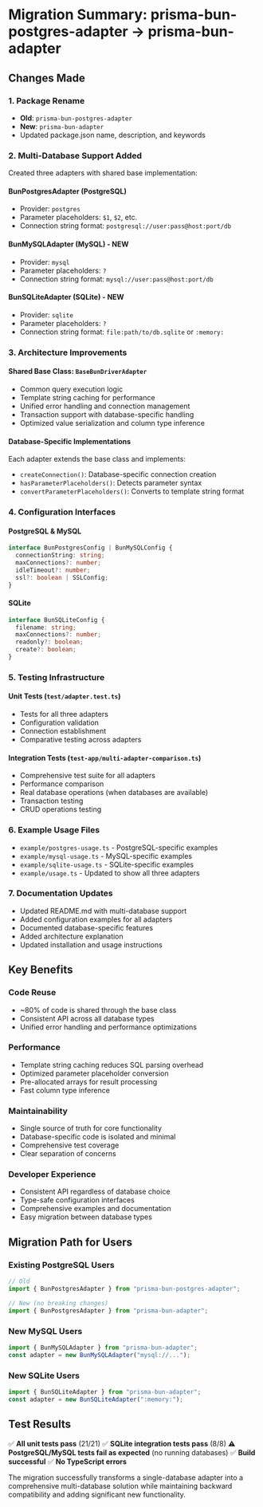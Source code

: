# Migration Summary: prisma-bun-postgres-adapter → prisma-bun-adapter

## Changes Made

### 1. Package Rename
- **Old**: `prisma-bun-postgres-adapter`
- **New**: `prisma-bun-adapter`
- Updated package.json name, description, and keywords

### 2. Multi-Database Support Added
Created three adapters with shared base implementation:

#### **BunPostgresAdapter** (PostgreSQL)
- Provider: `postgres`
- Parameter placeholders: `$1`, `$2`, etc.
- Connection string format: `postgresql://user:pass@host:port/db`

#### **BunMySQLAdapter** (MySQL) - NEW
- Provider: `mysql`
- Parameter placeholders: `?`
- Connection string format: `mysql://user:pass@host:port/db`

#### **BunSQLiteAdapter** (SQLite) - NEW
- Provider: `sqlite`
- Parameter placeholders: `?`
- Connection string format: `file:path/to/db.sqlite` or `:memory:`

### 3. Architecture Improvements

#### **Shared Base Class**: `BaseBunDriverAdapter`
- Common query execution logic
- Template string caching for performance
- Unified error handling and connection management
- Transaction support with database-specific handling
- Optimized value serialization and column type inference

#### **Database-Specific Implementations**
Each adapter extends the base class and implements:
- `createConnection()`: Database-specific connection creation
- `hasParameterPlaceholders()`: Detects parameter syntax
- `convertParameterPlaceholders()`: Converts to template string format

### 4. Configuration Interfaces

#### **PostgreSQL & MySQL**
```typescript
interface BunPostgresConfig | BunMySQLConfig {
  connectionString: string;
  maxConnections?: number;
  idleTimeout?: number;
  ssl?: boolean | SSLConfig;
}
```

#### **SQLite**
```typescript
interface BunSQLiteConfig {
  filename: string;
  maxConnections?: number;
  readonly?: boolean;
  create?: boolean;
}
```

### 5. Testing Infrastructure

#### **Unit Tests** (`test/adapter.test.ts`)
- Tests for all three adapters
- Configuration validation
- Connection establishment
- Comparative testing across adapters

#### **Integration Tests** (`test-app/multi-adapter-comparison.ts`)
- Comprehensive test suite for all adapters
- Performance comparison
- Real database operations (when databases are available)
- Transaction testing
- CRUD operations testing

### 6. Example Usage Files
- `example/postgres-usage.ts` - PostgreSQL-specific examples
- `example/mysql-usage.ts` - MySQL-specific examples  
- `example/sqlite-usage.ts` - SQLite-specific examples
- `example/usage.ts` - Updated to show all three adapters

### 7. Documentation Updates
- Updated README.md with multi-database support
- Added configuration examples for all adapters
- Documented database-specific features
- Added architecture explanation
- Updated installation and usage instructions

## Key Benefits

### **Code Reuse**
- ~80% of code is shared through the base class
- Consistent API across all database types
- Unified error handling and performance optimizations

### **Performance**
- Template string caching reduces SQL parsing overhead
- Optimized parameter placeholder conversion
- Pre-allocated arrays for result processing
- Fast column type inference

### **Maintainability**
- Single source of truth for core functionality
- Database-specific code is isolated and minimal
- Comprehensive test coverage
- Clear separation of concerns

### **Developer Experience**
- Consistent API regardless of database choice
- Type-safe configuration interfaces
- Comprehensive examples and documentation
- Easy migration between database types

## Migration Path for Users

### **Existing PostgreSQL Users**
```typescript
// Old
import { BunPostgresAdapter } from "prisma-bun-postgres-adapter";

// New (no breaking changes)
import { BunPostgresAdapter } from "prisma-bun-adapter";
```

### **New MySQL Users**
```typescript
import { BunMySQLAdapter } from "prisma-bun-adapter";
const adapter = new BunMySQLAdapter("mysql://...");
```

### **New SQLite Users**
```typescript
import { BunSQLiteAdapter } from "prisma-bun-adapter";
const adapter = new BunSQLiteAdapter(":memory:");
```

## Test Results

✅ **All unit tests pass** (21/21)
✅ **SQLite integration tests pass** (8/8)
⚠️ **PostgreSQL/MySQL tests fail as expected** (no running databases)
✅ **Build successful**
✅ **No TypeScript errors**

The migration successfully transforms a single-database adapter into a comprehensive multi-database solution while maintaining backward compatibility and adding significant new functionality.